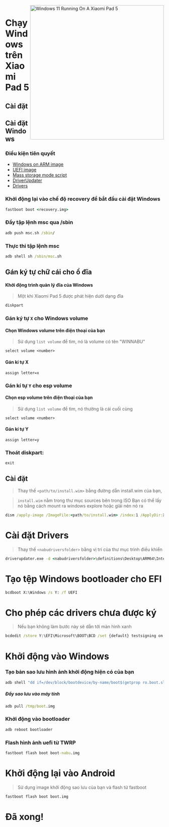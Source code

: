 <img align="right" src="https://raw.githubusercontent.com/erdilS/Port-Windows-11-Xiaomi-Pad-5/main/nabu.png" width="425" alt="Windows 11 Running On A Xiaomi Pad 5">


# Chạy Windows trên Xiaomi Pad 5

## Cài đặt

## Cài đặt Windows

### Điều kiện tiên quyết

- [Windows on ARM image](https://uupdump.net/)
- [UEFI image](../../../../releases/tag/1.0)
- [Mass storage mode script](../../../../releases/tag/1.0)
- [DriverUpdater](https://github.com/WOA-Project/DriverUpdater/releases/latest)
- [Drivers](https://github.com/map220v/MiPad5-drivers)

### Khởi động lại vào chế độ recovery để bắt đầu cài đặt Windows

```cmd
fastboot boot <recovery.img>
```

### Đẩy tập lệnh msc qua /sbin

```cmd
adb push msc.sh /sbin/
```

### Thực thi tập lệnh msc

```cmd
adb shell sh /sbin/msc.sh
```

## Gán ký tự chữ cái cho ổ đĩa
  

#### Khởi động trình quản lý đĩa của Windows

> Một khi Xiaomi Pad 5 được phát hiện dưới dạng đĩa

```cmd
diskpart
```


### Gán ký tự `X` cho Windows volume

#### Chọn Windows volume trên điện thoại của bạn
> Sử dụng `list volume` để tìm, nó là volume có tên "WINNABU"

```diskpart
select volume <number>
```

#### Gán kí tự X
```diskpart
assign letter=x
```

### Gán kí tự `Y` cho esp volume

#### Chọn esp volume trên điện thoại của bạn
> Sử dụng `list volume` để tìm, nó thường là cái cuối cùng

```diskpart
select volume <number>
```

#### Gán kí tự Y

```diskpart
assign letter=y
```

### Thoát diskpart:
```diskpart
exit
```

  
  

## Cài đặt

> Thay thế `<path/to/install.wim>` bằng đường dẫn install.wim của bạn,

> `install.wim` nằm trong thư mục sources bên trong ISO
> Bạn có thể lấy nó bằng cách mount ra windows explore hoặc giải nén nó ra

```cmd
dism /apply-image /ImageFile:<path/to/install.wim> /index:1 /ApplyDir:X:\
```

# Cài đặt Drivers

> Thay thế `<nabudriversfolder>` bằng vị trí của thư mục trình điều khiển

```cmd
driverupdater.exe -d <nabudriversfolder>\definitions\Desktop\ARM64\Internal\nabu.txt -r <nabudriversfolder> -p X:
```

  

# Tạo tệp Windows bootloader cho EFI

```cmd
bcdboot X:\Windows /s Y: /f UEFI
```

  
  

# Cho phép các drivers chưa được ký

>Nếu bạn không làm bước này sẽ dẫn tới màn hình xanh

```cmd
bcdedit /store Y:\EFI\Microsoft\BOOT\BCD /set {default} testsigning on
```

# Khởi động vào Windows

### Tạo bản sao lưu hình ảnh khởi động hiện có của bạn

```cmd
adb shell "dd if=/dev/block/bootdevice/by-name/boot$(getprop ro.boot.slot_suffix) of=/tmp/boot.img"
```

##### Đẩy sao lưu vào máy tính

```cmd
adb pull /tmp/boot.img
```

### Khởi động vào bootloader 

```cmd
adb reboot bootloader
```

### Flash hình ảnh uefi từ TWRP

```cmd
fastboot flash boot boot-nabu.img
```

# Khởi động lại vào Android
> Sử dụng image khởi động sao lưu của bạn và flash từ fastboot

```cmd
fastboot flash boot boot.img
```

# Đã xong!

